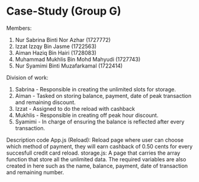 # Case-Study (Group G)

Members:
1. Nur Sabrina Binti Nor Azhar (1727772)
2. Izzat Izzqy Bin Jasme (1722563)
3. Aiman Haziq Bin Hairi (1728083)
4. Muhammad Mukhlis Bin Mohd Mahyudi (1727743)
5. Nur Syamimi Binti Muzafarkamal (1722414)



Division of work:
1. Sabrina - Responsible in creating the unlimited slots for storage. 
2. Aiman - Tasked on storing balance, payment, date of peak transaction and remaining discount.
3. Izzat - Assigned to do the reload with cashback
4. Mukhlis - Responsible in creating off peak hour discount.
5. Syamimi - In charge of ensuring the balance is reflected after every transaction.


Description code
App.js (Reload): Reload page where user can choose which method of payment, they will earn cashback of 0.50 cents for every succesfull credit card reload.
storage.js: A page that carries the array function that store all the unlimited data. The required variables are also created in here such as the name, balance, payment, date of transaction and remaining number.




